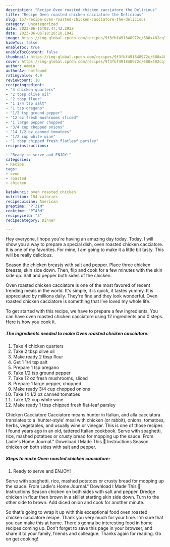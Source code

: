```yaml
---
description: "Recipe Oven roasted chicken cacciatore the Delicious"
title: "Recipe Oven roasted chicken cacciatore the Delicious"
slug: 157-recipe-oven-roasted-chicken-cacciatore-the-delicious
category: Uncategorized
date: 2023-06-15T02:47:42.293Z
date: 2023-06-06T18:20:18.184Z
image: https://img-global.cpcdn.com/recipes/9f3fbf491848972c/680x482cq70/oven-roasted-chicken-cacciatore-recipe-main-photo.jpg
hideToc: false
enableToc: true
enableTocContent: false
thumbnail: https://img-global.cpcdn.com/recipes/9f3fbf491848972c/680x482cq70/oven-roasted-chicken-cacciatore-recipe-main-photo.jpg
cover: https://img-global.cpcdn.com/recipes/9f3fbf491848972c/680x482cq70/oven-roasted-chicken-cacciatore-recipe-main-photo.jpg
author: Admin
authorAv: notfound
ratingvalue: 4.9
reviewcount: 10
recipeingredient:
- "4 chicken quarters"
- "2 tbsp olive oil"
- "2 tbsp flour"
- "1 1/4 tsp salt"
- "1 tsp oregano"
- "1/2 tsp ground pepper"
- "12 oz fresh mushrooms sliced"
- "1 large pepper chopped"
- "3/4 cup chopped onions"
- "14 1/2 oz canned tomatoes"
- "1/2 cup white wine"
- "1 tbsp chipped fresh flatleaf parsley"
recipeinstructions:

- "Ready to serve and ENJOY!"
categories:
- Recipe
tags:
- oven
- roasted
- chicken

katakunci: oven roasted chicken 
nutrition: 154 calories
recipecuisine: American
preptime: "PT31M"
cooktime: "PT43M"
recipeyield: "3"
recipecategory: Dinner

---
```



Hey everyone, I hope you're having an amazing day today. Today, I will show you a way to prepare a special dish, oven roasted chicken cacciatore. It is one of my favorites. For mine, I am going to make it a little bit tasty. This will be really delicious.

Season the chicken breasts with salt and pepper. Place three chicken breasts, skin side down. Then, flip and cook for a few minutes with the skin side up. Salt and pepper both sides of the chicken.

Oven roasted chicken cacciatore is one of the most favored of recent trending meals in the world. It's simple, it is quick, it tastes yummy. It is appreciated by millions daily. They're fine and they look wonderful. Oven roasted chicken cacciatore is something that I've loved my whole life.


To get started with this recipe, we have to prepare a few ingredients. You can have oven roasted chicken cacciatore using 12 ingredients and 0 steps. Here is how you cook it.

<!--inarticleads1-->

##### The ingredients needed to make Oven roasted chicken cacciatore:

1. Take 4 chicken quarters
1. Take 2 tbsp olive oil
1. Make ready 2 tbsp flour
1. Get 1 1/4 tsp salt
1. Prepare 1 tsp oregano
1. Take 1/2 tsp ground pepper
1. Take 12 oz fresh mushrooms, sliced
1. Prepare 1 large pepper, chopped
1. Make ready 3/4 cup chopped onions
1. Take 14 1/2 oz canned tomatoes
1. Take 1/2 cup white wine
1. Make ready 1 tbsp chipped fresh flat-leaf parsley


Chicken Cacciatore Cacciatore means hunter in Italian, and alla cacciatora translates to a &#39;hunter-style&#39; meal with chicken (or rabbit), onions, tomatoes, herbs, vegetables, and usually wine or vinegar. This is one of those recipes I found years ago in an old, tattered Italian cookbook. Serve with spaghetti, rice, mashed potatoes or crusty bread for mopping up the sauce. From Ladie&#39;s Home Journal.&#34; Download I Made This 🥄 Instructions Season chicken on both sides with salt and pepper. 

<!--inarticleads2-->

##### Steps to make Oven roasted chicken cacciatore:


1. Ready to serve and ENJOY!

Serve with spaghetti, rice, mashed potatoes or crusty bread for mopping up the sauce. From Ladie&#39;s Home Journal.&#34; Download I Made This 🥄 Instructions Season chicken on both sides with salt and pepper. Dredge chicken in flour then brown in a skillet starting skin side down. Turn to the other side to brown. Add diced onion and cook for another minute. 

So that's going to wrap it up with this exceptional food oven roasted chicken cacciatore recipe. Thank you very much for your time. I'm sure that you can make this at home. There's gonna be interesting food in home recipes coming up. Don't forget to save this page in your browser, and share it to your family, friends and colleague. Thanks again for reading. Go on get cooking!

